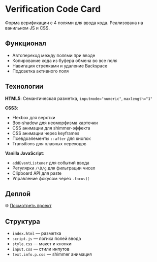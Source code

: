 # Verification Code Card

Форма верификации с 4 полями для ввода кода. Реализована на ванильном JS и CSS.

## Функционал

- Автопереход между полями при вводе
- Копирование кода из буфера обмена во все поля
- Навигация стрелками и удаление Backspace
- Подсветка активного поля

## Технологии

**HTML5**: Семантическая разметка, `inputmode="numeric"`, `maxlength="1"`

**CSS3**: 
- Flexbox для верстки
- Box-shadow для неоморфизма карточки
- CSS анимации для shimmer-эффекта
- CSS анимации через keyframes
- Псевдоэлементы `::after` для кнопок
- Transitions для плавных переходов

**Vanilla JavaScript**:
- `addEventListener` для событий ввода
- Регулярки `/\D/g` для фильтрации чисел
- Clipboard API для paste
- Управление фокусом через `.focus()`

## Деплой

🌐 [Посмотреть проект](what-verification.vercel.app)

## Структура

- `index.html` — разметка
- `script.js` — логика полей ввода
- `style.css` — макет и кнопки
- `input.css` — стили инпутов
- `text.info.p.css` — shimmer анимация

